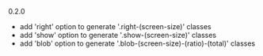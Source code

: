 0.2.0
- add 'right' option to generate '.right-(screen-size)' classes
- add 'show' option to generate '.show-(screen-size)' classes
- add 'blob' option to generate '.blob-(screen-size)-(ratio)-(total)' classes